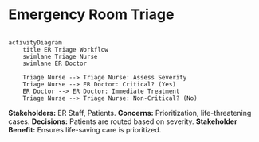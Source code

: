 #  Emergency Room Triage

```mermaid

activityDiagram
    title ER Triage Workflow
    swimlane Triage Nurse
    swimlane ER Doctor

    Triage Nurse --> Triage Nurse: Assess Severity
    Triage Nurse --> ER Doctor: Critical? (Yes)
    ER Doctor --> ER Doctor: Immediate Treatment
    Triage Nurse --> Triage Nurse: Non-Critical? (No)
```
**Stakeholders:** ER Staff, Patients.
**Concerns:** Prioritization, life-threatening cases.
**Decisions:** Patients are routed based on severity.
**Stakeholder Benefit:** Ensures life-saving care is prioritized.
